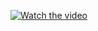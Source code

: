 [![Watch the video](https://img.youtube.com/vi/EDiofFNsiWM/0.jpg)](https://www.youtube.com/watch?v=EDiofFNsiWM)
